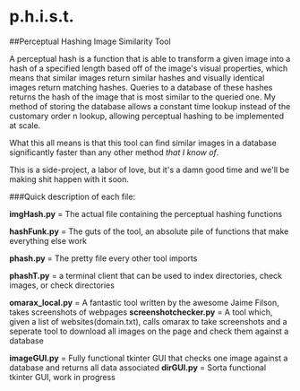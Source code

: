 # p.h.i.s.t.
##Perceptual Hashing Image Similarity Tool

A perceptual hash is a function that is able to transform a given image into a hash of a specified length based off of the image's visual properties, which means that similar images return similar hashes and visually identical images return matching hashes. Queries to a database of these hashes returns the hash of the image that is most similar to the queried one. My method of storing the database allows a constant time lookup instead of the customary order n lookup, allowing perceptual hashing to be implemented at scale. 

What this all means is that this tool can find similar images in a database significantly faster than any other method *that I know of*.

This is a side-project, a labor of love, but it's a damn good time and we'll be making shit happen with it soon.

###Quick description of each file:

**imgHash.py** = The actual file containing the perceptual hashing functions

**hashFunk.py** = The guts of the tool, an absolute pile of functions that make everything else work

**phash.py** = The pretty file every other tool imports

**phashT.py** = a terminal client that can be used to index directories, check images, or check directories


**omarax_local.py** = A fantastic tool written by the awesome Jaime Filson, takes screenshots of webpages
**screenshotchecker.py** = A tool which, given a list of websites(domain.txt), calls omarax to take screenshots and a seperate tool to download all images on the page and check them against a database


**imageGUI.py** = Fully functional tkinter GUI that checks one image against a database and returns all data associated
**dirGUI.py** = Sorta functional tkinter GUI, work in progress


